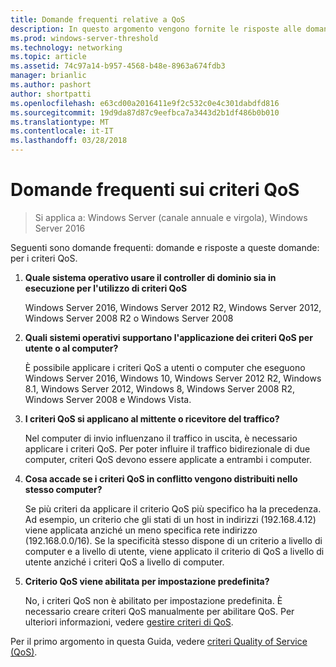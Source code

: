 ```yaml
---
title: Domande frequenti relative a QoS
description: In questo argomento vengono fornite le risposte alle domande sui criteri di qualità del servizio (QoS) in Windows Server 2016.
ms.prod: windows-server-threshold
ms.technology: networking
ms.topic: article
ms.assetid: 74c97a14-b957-4568-b48e-8963a674fdb3
manager: brianlic
ms.author: pashort
author: shortpatti
ms.openlocfilehash: e63cd00a2016411e9f2c532c0e4c301dabdfd816
ms.sourcegitcommit: 19d9da87d87c9eefbca7a3443d2b1df486b0b010
ms.translationtype: MT
ms.contentlocale: it-IT
ms.lasthandoff: 03/28/2018
---
```

# <a name="qos-policy-frequently-asked-questions"></a>Domande frequenti sui criteri QoS

>Si applica a: Windows Server (canale annuale e virgola), Windows Server 2016

Seguenti sono domande frequenti: domande e risposte a queste domande: per i criteri QoS.
  
1.  **Quale sistema operativo usare il controller di dominio sia in esecuzione per l'utilizzo di criteri QoS**
  
     Windows Server 2016, Windows Server 2012 R2, Windows Server 2012, Windows Server 2008 R2 o Windows Server 2008

2.  **Quali sistemi operativi supportano l'applicazione dei criteri QoS per utente o al computer?**

     È possibile applicare i criteri QoS a utenti o computer che eseguono Windows Server 2016, Windows 10, Windows Server 2012 R2, Windows 8.1, Windows Server 2012, Windows 8, Windows Server 2008 R2, Windows Server 2008 e Windows Vista.

3.  **I criteri QoS si applicano al mittente o ricevitore del traffico?**

     Nel computer di invio influenzano il traffico in uscita, è necessario applicare i criteri QoS. Per poter influire il traffico bidirezionale di due computer, criteri QoS devono essere applicate a entrambi i computer.

4.  **Cosa accade se i criteri QoS in conflitto vengono distribuiti nello stesso computer?**  
  
     Se più criteri da applicare il criterio QoS più specifico ha la precedenza. Ad esempio, un criterio che gli stati di un host in indirizzi (192.168.4.12) viene applicata anziché un meno specifica rete indirizzo (192.168.0.0/16). Se la specificità stesso dispone di un criterio a livello di computer e a livello di utente, viene applicato il criterio di QoS a livello di utente anziché i criteri QoS a livello di computer. 

5.  **Criterio QoS viene abilitata per impostazione predefinita?**

     No, i criteri QoS non è abilitato per impostazione predefinita. È necessario creare criteri QoS manualmente per abilitare QoS.  Per ulteriori informazioni, vedere [gestire criteri di QoS](qos-policy-manage.md).

Per il primo argomento in questa Guida, vedere [criteri Quality of Service (QoS)](qos-policy-top.md).
